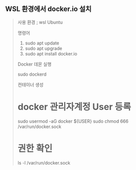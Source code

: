 ## WSL 환경에서 docker.io 설치

> 사용 환경 ;  wsl Ubuntu
>
> 명령어
>
> 1. sudo apt update
> 2. sudo apt upgrade
> 3. sudo apt install docker.io
>
> Docker 데몬 실행
>
> sudo dockerd
>
> 컨테이너 생성
>
>
> # docker 관리자계정 User 등록
>
> sudo usermod -aG docker ${USER}
> sudo chmod 666 /var/run/docker.sock
>
> # 권한 확인
>
> ls -l /var/run/docker.sock

